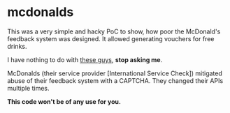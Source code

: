 # mcdonalds

This was a very simple and hacky PoC to show, how poor the McDonald's feedback system was designed.
It allowed generating vouchers for free drinks.

I have nothing to do with [these guys](https://www.youtube.com/watch?v=fiCtEg7atxs), **stop asking me**.

McDonalds (their service provider [International Service Check]) mitigated abuse of their feedback system with a CAPTCHA.
They changed their APIs multiple times.

**This code won't be of any use for you.**
